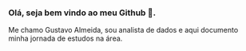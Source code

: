 ### Olá, seja bem vindo ao meu Github 👋. 

Me chamo Gustavo Almeida, sou analista de dados e aqui documento minha jornada de estudos na área.



